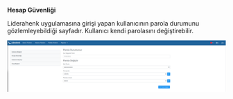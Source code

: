 **Hesap Güvenliği**

Liderahenk uygulamasına girişi yapan kullanıcının parola durumunu gözlemleyebildiği sayfadır.
Kullanıcı kendi parolasını değiştirebilir.

[![Hesap Güvenligi](../images/accountSecurity/accountSecurity.png)](../images/accountSecurity/accountSecurity.png)
